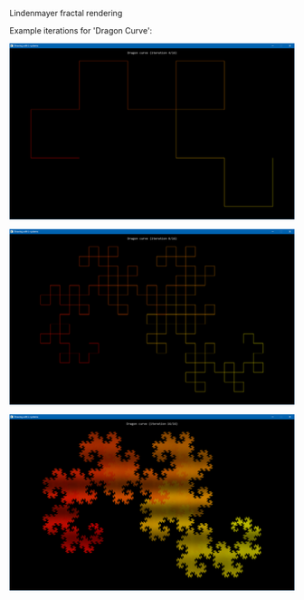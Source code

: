Lindenmayer fractal rendering

Example iterations for 'Dragon Curve':

![](dragon1.png)

![](dragon2.png)

![](dragon3.png)
